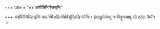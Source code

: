 +++
title = "०४ अशीतिभिस्तिसृभिः"

+++
अ॑शी॒तिभि॑स्ति॒सृभिः॑ साम॒गेभि॑रादि॒त्येभि॒र्वसु॑भि॒रङ्गि॑रोभिः। इ॑ष्टापू॒र्तम॑वतु नः पितॄ॒णामामुं द॑दे॒ हर॑सा॒ दैव्ये॑न ॥